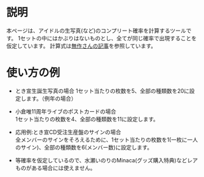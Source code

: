 # 説明
本ページは、アイドルの生写真(など)のコンプリート確率を計算するツールです。
1セットの中にはかぶりはないものとし、全てが同じ確率で出現することを仮定しています。
計算式は[無作さんの記事](https://note.com/mumumumu_sa/n/n65888e6b7d00)を参照しています。

# 使い方の例
* とき宣生誕生写真の場合
1セット当たりの枚数を5、全部の種類数を20に設定します。（例年の場合）    

* 小倉唯11周年ライブのポストカードの場合    
1セット当たりの枚数を4、全部の種類数を11に設定します。

* 応用例:とき宣CD受注生産盤のサインの場合    
全メンバーのサインをそろえるために、1セット当たりの枚数を1(一枚に一人のサイン)、全部の種類数を6(メンバー数)に設定します。

* 等確率を仮定しているので、水瀬いのりのMinaca(グッズ購入特典)などレアものがある場合には使えません。
